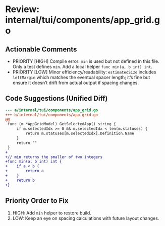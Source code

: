 # Review: internal/tui/components/app_grid.go

## Actionable Comments

- PRIORITY [HIGH] Compile error: `min` is used but not defined in this file. Only a test defines `min`. Add a local helper `func min(a, b int) int`.
- PRIORITY [LOW] Minor efficiency/readability: `estimatedSize` includes `leftMargin` which matches the eventual spacer length; it’s fine but ensure it doesn’t drift from actual output if spacing changes.

## Code Suggestions (Unified Diff)

```diff
--- a/internal/tui/components/app_grid.go
+++ b/internal/tui/components/app_grid.go
@@
 func (m *AppGridModel) GetSelectedApp() string {
     if m.selectedIdx >= 0 && m.selectedIdx < len(m.statuses) {
         return m.statuses[m.selectedIdx].Definition.Name
     }
     return ""
 }
+
+// min returns the smaller of two integers
+func min(a, b int) int {
+    if a < b {
+        return a
+    }
+    return b
+}
```

## Priority Order to Fix

1) HIGH: Add `min` helper to restore build.
2) LOW: Keep an eye on spacing calculations with future layout changes.
